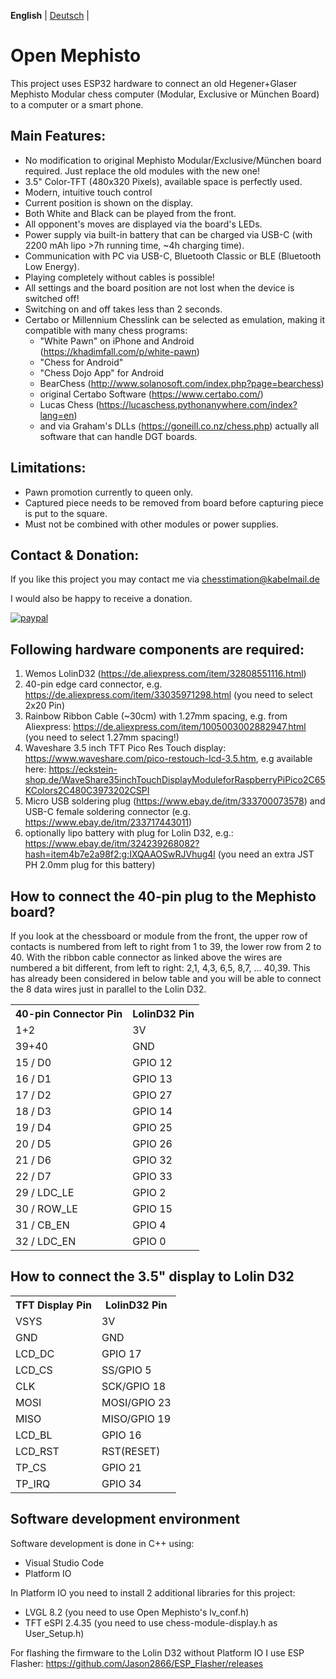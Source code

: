 **English** | [Deutsch](./README_de.md) |

# Open Mephisto

This project uses ESP32 hardware to connect an old Hegener+Glaser Mephisto Modular chess computer (Modular, Exclusive or München Board) to a computer or a smart phone.

## Main Features:

* No modification to original Mephisto Modular/Exclusive/München board required. Just replace the old modules with the new one!
* 3.5" Color-TFT (480x320 Pixels), available space is perfectly used.
* Modern, intuitive touch control
* Current position is shown on the display.
* Both White and Black can be played from the front.
* All opponent's moves are displayed via the board's LEDs.
* Power supply via built-in battery that can be charged via USB-C (with 2200 mAh lipo >7h running time, ~4h charging time). 
* Communication with PC via USB-C, Bluetooth Classic or BLE (Bluetooth Low Energy).
* Playing completely without cables is possible!
* All settings and the board position are not lost when the device is switched off!
* Switching on and off takes less than 2 seconds.
* Certabo or Millennium Chesslink can be selected as emulation, making it compatible with many chess programs:
  * "White Pawn" on iPhone and Android (https://khadimfall.com/p/white-pawn)
  * "Chess for Android"
  * "Chess Dojo App" for Android
  * BearChess (http://www.solanosoft.com/index.php?page=bearchess)
  * original Certabo Software (https://www.certabo.com/)
  * Lucas Chess (https://lucaschess.pythonanywhere.com/index?lang=en)
  * and via Graham's DLLs (https://goneill.co.nz/chess.php) actually all software that can handle DGT boards.

## Limitations:

* Pawn promotion currently to queen only.
* Captured piece needs to be removed from board before capturing piece is put to the square. 
* Must not be combined with other modules or power supplies.

## Contact & Donation:

If you like this project you may contact me via chesstimation@kabelmail.de

I would also be happy to receive a donation. 

[![paypal](https://www.paypalobjects.com/en_US/i/btn/btn_donateCC_LG.gif)](https://paypal.me/AndreasPetersik)

## Following hardware components are required:
1. Wemos LolinD32 (https://de.aliexpress.com/item/32808551116.html)
2. 40-pin edge card connector, e.g. https://de.aliexpress.com/item/33035971298.html (you need to select 2x20 Pin)
3. Rainbow Ribbon Cable (~30cm) with 1.27mm spacing, e.g. from Aliexpress: https://de.aliexpress.com/item/1005003002882947.html (you need to select 1.27mm spacing!)
4. Waveshare 3.5 inch TFT Pico Res Touch display: https://www.waveshare.com/pico-restouch-lcd-3.5.htm, e.g available here: https://eckstein-shop.de/WaveShare35inchTouchDisplayModuleforRaspberryPiPico2C65KColors2C480C3973202CSPI
5. Micro USB soldering plug (https://www.ebay.de/itm/333700073578) and USB-C female soldering connector (e.g. https://www.ebay.de/itm/233717443011) 
6. optionally lipo battery with plug for Lolin D32, e.g.: https://www.ebay.de/itm/324239268082?hash=item4b7e2a98f2:g:IXQAAOSwRJVhug4l (you need an extra JST PH 2.0mm plug for this battery)

## How to connect the 40-pin plug to the Mephisto board?

If you look at the chessboard or module from the front, the upper row of contacts is numbered from left to right from 1 to 39, the lower row from 2 to 40.
With the ribbon cable connector as linked above the wires are numbered a bit different, from left to right: 2,1, 4,3, 6,5, 8,7, ... 40,39.
This has already been considered in below table and you will be able to connect the 8 data wires just in parallel to the Lolin D32.

 <table>
  <tr>
    <th>40-pin Connector Pin</th>
    <th>LolinD32 Pin</th>
  </tr>
  <tr>
    <td>1+2</td>
    <td>3V</td>
  </tr>
  <tr>
    <td>39+40</td>
    <td>GND</td>
  </tr>
  <tr>
    <td>15 / D0</td>
    <td>GPIO 12</td>
  </tr>
  <tr>
    <td>16 / D1</td>
    <td>GPIO 13</td>
  </tr>
  <tr>
    <td>17 / D2</td>
    <td>GPIO 27</td>
  </tr>
  <tr>
    <td>18 / D3</td>
    <td>GPIO 14</td>
  </tr>
  <tr>
    <td>19 / D4</td>
    <td>GPIO 25</td>
  </tr>
  <tr>
    <td>20 / D5</td>
    <td>GPIO 26</td>
  </tr>
  <tr>
    <td>21 / D6</td>
    <td>GPIO 32</td>
  </tr>
  <tr>
    <td>22 / D7</td>
    <td>GPIO 33</td>
  </tr>
  <tr>
    <td>29 / LDC_LE</td>
    <td>GPIO 2</td>
  </tr>
  <tr>
    <td>30 / ROW_LE</td>
    <td>GPIO 15</td>
  </tr>
  <tr>
    <td>31 / CB_EN</td>
    <td>GPIO 4</td>
  </tr>
  <tr>
    <td>32 / LDC_EN</td>
    <td>GPIO 0</td>
  </tr>
</table> 

## How to connect the 3.5" display to Lolin D32

 <table>
  <tr>
    <th>TFT Display Pin</th>
    <th>LolinD32 Pin</th>
  </tr>
  <tr>
    <td>VSYS</td>
    <td>3V</td>
  </tr>
  <tr>
    <td>GND</td>
    <td>GND</td>
  </tr>
  <tr>
    <td>LCD_DC</td>
    <td>GPIO 17</td>
  </tr>
  <tr>
    <td>LCD_CS</td>
    <td>SS/GPIO 5</td>
  </tr>
  <tr>
    <td>CLK</td>
    <td>SCK/GPIO 18</td>
  </tr>
  <tr>
    <td>MOSI</td>
    <td>MOSI/GPIO 23</td>
  </tr>
  <tr>
    <td>MISO</td>
    <td>MISO/GPIO 19</td>
  </tr>
  <tr>
    <td>LCD_BL</td>
    <td>GPIO 16</td>
  </tr>
  <tr>
    <td>LCD_RST</td>
    <td>RST(RESET)</td>
  </tr>
  <tr>
    <td>TP_CS</td>
    <td>GPIO 21</td>
  </tr>
  <tr>
    <td>TP_IRQ</td>
    <td>GPIO 34</td>
  </tr>
</table> 

## Software development environment

Software development is done in C++ using:
* Visual Studio Code
* Platform IO

In Platform IO you need to install 2 additional libraries for this project:
* LVGL 8.2 (you need to use Open Mephisto's lv_conf.h)
* TFT eSPI 2.4.35 (you need to use chess-module-display.h as User_Setup.h)

For flashing the firmware to the Lolin D32 without Platform IO I use ESP Flasher: https://github.com/Jason2866/ESP_Flasher/releases
